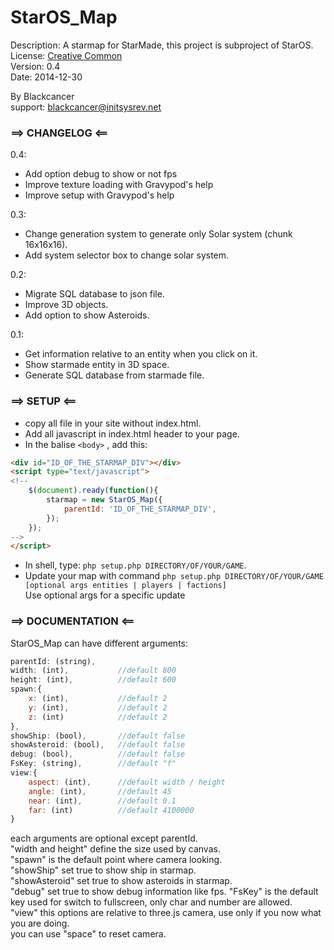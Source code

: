 StarOS_Map
==========

Description: A starmap for StarMade, this project is subproject of StarOS.  
License: [Creative Common](http://creativecommons.org/licenses/by/3.0/legalcode)  
Version: 0.4  
Date: 2014-12-30

By Blackcancer  
support: blackcancer@initsysrev.net



### ==> CHANGELOG <==

0.4:
-	Add option debug to show or not fps
-	Improve texture loading with Gravypod's help
-	Improve setup with Gravypod's help

0.3:
-	Change generation system to generate only Solar system (chunk 16x16x16).
-	Add system selector box to change solar system.

0.2:
-	Migrate SQL database to json file.
-	Improve 3D objects.
-	Add option to show Asteroids.

0.1:
-	Get information relative to an entity when you click on it.
-	Show starmade entity in 3D space.
-	Generate SQL database from starmade file.



### ==> SETUP <==

-	copy all file in your site without index.html.
-	Add all javascript in index.html header to your page.
-	In the balise `<body>` , add this:

```html
<div id="ID_OF_THE_STARMAP_DIV"></div>
<script type="text/javascript">
<!--
	$(document).ready(function(){
		starmap = new StarOS_Map({
			parentId: 'ID_OF_THE_STARMAP_DIV',
		});
	});
-->
</script>
```
-	In shell, type: `php setup.php DIRECTORY/OF/YOUR/GAME`.
-	Update your map with command `php setup.php DIRECTORY/OF/YOUR/GAME [optional args entities | players | factions]`  
	Use optional args for a specific update


	
### ==> DOCUMENTATION <==

StarOS_Map can have different arguments:  

```javascript
parentId: (string),
width: (int),			//default 800
height: (int),			//default 600
spawn:{
	x: (int),			//default 2
	y: (int),			//default 2
	z: (int)			//default 2
},
showShip: (bool),		//default false
showAsteroid: (bool),	//default false
debug: (bool),			//default false
FsKey: (string),		//default "f"
view:{
	aspect: (int),  	//default width / height
	angle: (int),		//default 45
	near: (int),		//default 0.1
	far: (int)			//default 4100000
}
```

each arguments are optional except parentId.  
"width and height" define the size used by canvas.  
"spawn" is the default point where camera looking.  
"showShip" set true to show ship in starmap.  
"showAsteroid" set true to show asteroids in starmap.  
"debug" set true to show debug information like fps.
"FsKey" is the default key used for switch to fullscreen, only char and number are allowed.  
"view" this options are relative to three.js camera, use only if you now what you are doing.  
you can use "space" to reset camera.  
